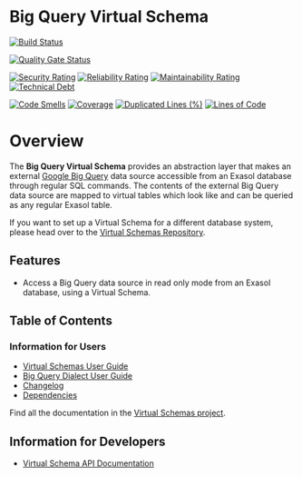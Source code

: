 # Big Query Virtual Schema

[![Build Status](https://github.com/exasol/bigquery-virtual-schema/actions/workflows/ci-build.yml/badge.svg)](https://github.com/exasol/bigquery-virtual-schema/actions/workflows/ci-build.yml)

[![Quality Gate Status](https://sonarcloud.io/api/project_badges/measure?project=com.exasol%3Abigquery-virtual-schema&metric=alert_status)](https://sonarcloud.io/dashboard?id=com.exasol%3Abigquery-virtual-schema)

[![Security Rating](https://sonarcloud.io/api/project_badges/measure?project=com.exasol%3Abigquery-virtual-schema&metric=security_rating)](https://sonarcloud.io/dashboard?id=com.exasol%3Abigquery-virtual-schema)
[![Reliability Rating](https://sonarcloud.io/api/project_badges/measure?project=com.exasol%3Abigquery-virtual-schema&metric=reliability_rating)](https://sonarcloud.io/dashboard?id=com.exasol%3Abigquery-virtual-schema)
[![Maintainability Rating](https://sonarcloud.io/api/project_badges/measure?project=com.exasol%3Abigquery-virtual-schema&metric=sqale_rating)](https://sonarcloud.io/dashboard?id=com.exasol%3Abigquery-virtual-schema)
[![Technical Debt](https://sonarcloud.io/api/project_badges/measure?project=com.exasol%3Abigquery-virtual-schema&metric=sqale_index)](https://sonarcloud.io/dashboard?id=com.exasol%3Abigquery-virtual-schema)

[![Code Smells](https://sonarcloud.io/api/project_badges/measure?project=com.exasol%3Abigquery-virtual-schema&metric=code_smells)](https://sonarcloud.io/dashboard?id=com.exasol%3Abigquery-virtual-schema)
[![Coverage](https://sonarcloud.io/api/project_badges/measure?project=com.exasol%3Abigquery-virtual-schema&metric=coverage)](https://sonarcloud.io/dashboard?id=com.exasol%3Abigquery-virtual-schema)
[![Duplicated Lines (%)](https://sonarcloud.io/api/project_badges/measure?project=com.exasol%3Abigquery-virtual-schema&metric=duplicated_lines_density)](https://sonarcloud.io/dashboard?id=com.exasol%3Abigquery-virtual-schema)
[![Lines of Code](https://sonarcloud.io/api/project_badges/measure?project=com.exasol%3Abigquery-virtual-schema&metric=ncloc)](https://sonarcloud.io/dashboard?id=com.exasol%3Abigquery-virtual-schema)

# Overview

The **Big Query Virtual Schema** provides an abstraction layer that makes an external [Google Big Query](https://cloud.google.com/bigquery/) data source accessible from an Exasol database through regular SQL commands. The contents of the external Big Query data source are mapped to virtual tables which look like and can be queried as any regular Exasol table.

If you want to set up a Virtual Schema for a different database system, please head over to the [Virtual Schemas Repository][virtual-schemas].

## Features

* Access a Big Query data source in read only mode from an Exasol database, using a Virtual Schema.

## Table of Contents

### Information for Users

* [Virtual Schemas User Guide][virtual-schemas-user-guide]
* [Big Query Dialect User Guide](doc/user_guide/bigquery_user_guide.md)
* [Changelog](doc/changes/changelog.md)
* [Dependencies](dependencies.md)

Find all the documentation in the [Virtual Schemas project][vs-doc].

## Information for Developers 

* [Virtual Schema API Documentation][vs-api]

[virtual-schemas-user-guide]: https://docs.exasol.com/database_concepts/virtual_schemas.htm
[virtual-schemas]: https://github.com/exasol/virtual-schemas
[vs-api]: https://github.com/exasol/virtual-schema-common-java/blob/master/doc/development/api/virtual_schema_api.md
[vs-doc]: https://github.com/exasol/virtual-schemas/tree/master/doc
